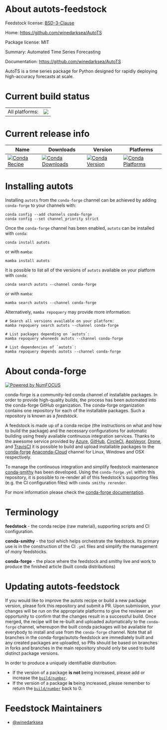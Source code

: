 About autots-feedstock
======================

Feedstock license: [BSD-3-Clause](https://github.com/conda-forge/autots-feedstock/blob/main/LICENSE.txt)

Home: https://github.com/winedarksea/AutoTS

Package license: MIT

Summary: Automated Time Series Forecasting

Documentation: https://github.com/winedarksea/AutoTS

AutoTS is a time series package for Python designed for rapidly deploying
high-accuracy forecasts at scale.


Current build status
====================


<table><tr><td>All platforms:</td>
    <td>
      <a href="https://dev.azure.com/conda-forge/feedstock-builds/_build/latest?definitionId=14956&branchName=main">
        <img src="https://dev.azure.com/conda-forge/feedstock-builds/_apis/build/status/autots-feedstock?branchName=main">
      </a>
    </td>
  </tr>
</table>

Current release info
====================

| Name | Downloads | Version | Platforms |
| --- | --- | --- | --- |
| [![Conda Recipe](https://img.shields.io/badge/recipe-autots-green.svg)](https://anaconda.org/conda-forge/autots) | [![Conda Downloads](https://img.shields.io/conda/dn/conda-forge/autots.svg)](https://anaconda.org/conda-forge/autots) | [![Conda Version](https://img.shields.io/conda/vn/conda-forge/autots.svg)](https://anaconda.org/conda-forge/autots) | [![Conda Platforms](https://img.shields.io/conda/pn/conda-forge/autots.svg)](https://anaconda.org/conda-forge/autots) |

Installing autots
=================

Installing `autots` from the `conda-forge` channel can be achieved by adding `conda-forge` to your channels with:

```
conda config --add channels conda-forge
conda config --set channel_priority strict
```

Once the `conda-forge` channel has been enabled, `autots` can be installed with `conda`:

```
conda install autots
```

or with `mamba`:

```
mamba install autots
```

It is possible to list all of the versions of `autots` available on your platform with `conda`:

```
conda search autots --channel conda-forge
```

or with `mamba`:

```
mamba search autots --channel conda-forge
```

Alternatively, `mamba repoquery` may provide more information:

```
# Search all versions available on your platform:
mamba repoquery search autots --channel conda-forge

# List packages depending on `autots`:
mamba repoquery whoneeds autots --channel conda-forge

# List dependencies of `autots`:
mamba repoquery depends autots --channel conda-forge
```


About conda-forge
=================

[![Powered by
NumFOCUS](https://img.shields.io/badge/powered%20by-NumFOCUS-orange.svg?style=flat&colorA=E1523D&colorB=007D8A)](https://numfocus.org)

conda-forge is a community-led conda channel of installable packages.
In order to provide high-quality builds, the process has been automated into the
conda-forge GitHub organization. The conda-forge organization contains one repository
for each of the installable packages. Such a repository is known as a *feedstock*.

A feedstock is made up of a conda recipe (the instructions on what and how to build
the package) and the necessary configurations for automatic building using freely
available continuous integration services. Thanks to the awesome service provided by
[Azure](https://azure.microsoft.com/en-us/services/devops/), [GitHub](https://github.com/),
[CircleCI](https://circleci.com/), [AppVeyor](https://www.appveyor.com/),
[Drone](https://cloud.drone.io/welcome), and [TravisCI](https://travis-ci.com/)
it is possible to build and upload installable packages to the
[conda-forge](https://anaconda.org/conda-forge) [Anaconda-Cloud](https://anaconda.org/)
channel for Linux, Windows and OSX respectively.

To manage the continuous integration and simplify feedstock maintenance
[conda-smithy](https://github.com/conda-forge/conda-smithy) has been developed.
Using the ``conda-forge.yml`` within this repository, it is possible to re-render all of
this feedstock's supporting files (e.g. the CI configuration files) with ``conda smithy rerender``.

For more information please check the [conda-forge documentation](https://conda-forge.org/docs/).

Terminology
===========

**feedstock** - the conda recipe (raw material), supporting scripts and CI configuration.

**conda-smithy** - the tool which helps orchestrate the feedstock.
                   Its primary use is in the construction of the CI ``.yml`` files
                   and simplify the management of *many* feedstocks.

**conda-forge** - the place where the feedstock and smithy live and work to
                  produce the finished article (built conda distributions)


Updating autots-feedstock
=========================

If you would like to improve the autots recipe or build a new
package version, please fork this repository and submit a PR. Upon submission,
your changes will be run on the appropriate platforms to give the reviewer an
opportunity to confirm that the changes result in a successful build. Once
merged, the recipe will be re-built and uploaded automatically to the
`conda-forge` channel, whereupon the built conda packages will be available for
everybody to install and use from the `conda-forge` channel.
Note that all branches in the conda-forge/autots-feedstock are
immediately built and any created packages are uploaded, so PRs should be based
on branches in forks and branches in the main repository should only be used to
build distinct package versions.

In order to produce a uniquely identifiable distribution:
 * If the version of a package **is not** being increased, please add or increase
   the [``build/number``](https://docs.conda.io/projects/conda-build/en/latest/resources/define-metadata.html#build-number-and-string).
 * If the version of a package **is** being increased, please remember to return
   the [``build/number``](https://docs.conda.io/projects/conda-build/en/latest/resources/define-metadata.html#build-number-and-string)
   back to 0.

Feedstock Maintainers
=====================

* [@winedarksea](https://github.com/winedarksea/)

